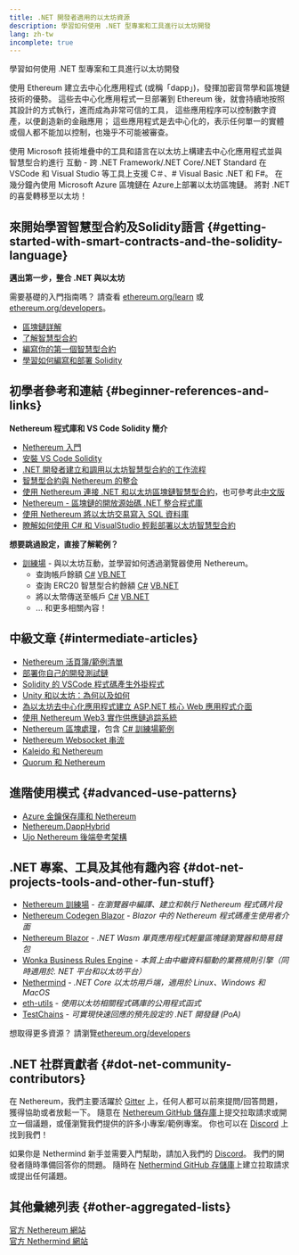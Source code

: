 ```yaml
---
title: .NET 開發者適用的以太坊資源
description: 學習如何使用 .NET 型專案和工具進行以太坊開發
lang: zh-tw
incomplete: true
---
```


<FeaturedText>學習如何使用 .NET 型專案和工具進行以太坊開發</FeaturedText>

使用 Ethereum 建立去中心化應用程式 (或稱「dapp」)，發揮加密貨幣學和區塊鏈技術的優勢。 這些去中心化應用程式一旦部署到 Ethereum 後，就會持續地按照其設計的方式執行，進而成為非常可信的工具， 這些應用程序可以控制數字資產，以便創造新的金融應用； 這些應用程式是去中心化的，表示任何單一的實體或個人都不能加以控制，也幾乎不可能被審查。

使用 Microsoft 技術堆疊中的工具和語言在以太坊上構建去中心化應用程式並與智慧型合約進行 互動 - 跨 .NET Framework/.NET Core/.NET Standard 在 VSCode 和 Visual Studio 等工具上支援 C＃、# Visual Basic .NET 和 F#。 在幾分鐘內使用 Microsoft Azure 區塊鏈在 Azure上部署以太坊區塊鏈。 將對 .NET 的喜愛轉移至以太坊！

## 來開始學習智慧型合約及Solidity語言 {#getting-started-with-smart-contracts-and-the-solidity-language}

**邁出第一步，整合 .NET 與以太坊**

需要基礎的入門指南嗎？ 請查看 [ethereum.org/learn](/learn/) 或 [ethereum.org/developers](/developers/)。

- [區塊鏈詳解](https://kauri.io/article/d55684513211466da7f8cc03987607d5/blockchain-explained)
- [了解智慧型合約](https://kauri.io/article/e4f66c6079e74a4a9b532148d3158188/ethereum-101-part-5-the-smart-contract)
- [編寫你的第一個智慧型合約](https://kauri.io/article/124b7db1d0cf4f47b414f8b13c9d66e2/remix-ide-your-first-smart-contract)
- [學習如何編寫和部署 Solidity](https://kauri.io/article/973c5f54c4434bb1b0160cff8c695369/understanding-smart-contract-compilation-and-deployment)

## 初學者參考和連結 {#beginner-references-and-links}

**Nethereum 程式庫和 VS Code Solidity 簡介**

- [Nethereum 入門](https://docs.nethereum.com/en/latest/getting-started/)
- [安裝 VS Code Solidity](https://marketplace.visualstudio.com/items?itemName=JuanBlanco.solidity)
- [.NET 開發者建立和調用以太坊智慧型合約的工作流程](https://medium.com/coinmonks/a-net-developers-workflow-for-creating-and-calling-ethereum-smart-contracts-44714f191db2)
- [智慧型合約與 Nethereum 的整合](https://kauri.io/#collections/Getting%20Started/smart-contracts-integration-with-nethereum/#smart-contracts-integration-with-nethereumm)
- [使用 Nethereum 連接 .NET 和以太坊區塊鏈智慧型合約](https://medium.com/my-blockchain-development-daily-journey/interfacing-net-and-ethereum-blockchain-smart-contracts-with-nethereum-2fa3729ac933)，也可參考此[中文版](https://medium.com/my-blockchain-development-daily-journey/%E4%BD%BF%E7%94%A8nethereum%E9%80%A3%E6%8E%A5-net%E5%92%8C%E4%BB%A5%E5%A4%AA%E7%B6%B2%E5%8D%80%E5%A1%8A%E9%8F%88%E6%99%BA%E8%83%BD%E5%90%88%E7%B4%84-4a96d35ad1e1)
- [Nethereum - 區塊鏈的開放源始碼 .NET 整合程式庫](https://kauri.io/#collections/a%20hackathon%20survival%20guide/nethereum-an-open-source-.net-integration-library/)
- [使用 Nethereum 將以太坊交易寫入 SQL 資料庫](https://medium.com/coinmonks/writing-ethereum-transactions-to-sql-database-using-nethereum-fd94e0e4fa36)
- [瞭解如何使用 C# 和 VisualStudio 輕鬆部署以太坊智慧型合約](https://koukia.ca/deploy-ethereum-smart-contracts-using-c-and-visualstudio-5be188ae928c)

**想要跳過設定，直接了解範例？**

- [訓練場](http://playground.nethereum.com/) - 與以太坊互動，並學習如何透過瀏覽器使用 Nethereum。
  - 查詢帳戶餘額 [C#](http://playground.nethereum.com/csharp/id/1001) [VB.NET](http://playground.nethereum.com/vb/id/2001)
  - 查詢 ERC20 智慧型合約餘額 [C#](http://playground.nethereum.com/csharp/id/1005) [VB.NET](http://playground.nethereum.com/vb/id/2004)
  - 將以太幣傳送至帳戶 [C#](http://playground.nethereum.com/csharp/id/1003) [VB.NET](http://playground.nethereum.com/vb/id/2003)
  - ... 和更多相關內容！

## 中級文章 {#intermediate-articles}

- [Nethereum 活頁簿/範例清單](http://docs.nethereum.com/en/latest/Nethereum.Workbooks/docs/)
- [部署你自己的開發測試鏈](https://github.com/Nethereum/Testchains)
- [Solidity 的 VSCode 程式碼產生外掛程式](https://docs.nethereum.com/en/latest/nethereum-codegen-vscodesolidity/)
- [Unity 和以太坊：為何以及如何](https://www.raywenderlich.com/5509-unity-and-ethereum-why-and-how)
- [為以太坊去中心化應用程式建立 ASP.NET 核心 Web 應用程式介面](https://tech-mint.com/blockchain/create-asp-net-core-web-api-for-ethereum-dapps/)
- [使用 Nethereum Web3 實作供應鏈追踪系統](http://blog.pomiager.com/post/using-nethereum-web3-to-implement-a-supply-chain-traking-system4)
- [Nethereum 區塊處理](https://nethereum.readthedocs.io/en/latest/nethereum-block-processing-detail/)，包含 [C# 訓練場範例](http://playground.nethereum.com/csharp/id/1025)
- [Nethereum Websocket 串流](https://nethereum.readthedocs.io/en/latest/nethereum-subscriptions-streaming/)
- [Kaleido 和 Nethereum](https://kaleido.io/kaleido-and-nethereum/)
- [Quorum 和 Nethereum](https://github.com/Nethereum/Nethereum/blob/master/src/Nethereum.Quorum/README.md)

## 進階使用模式 {#advanced-use-patterns}

- [Azure 金鑰保存庫和 Nethereum](https://github.com/Azure-Samples/bc-community-samples/tree/master/akv-nethereum)
- [Nethereum.DappHybrid](https://github.com/Nethereum/Nethereum.DappHybrid)
- [Ujo Nethereum 後端參考架構](https://docs.nethereum.com/en/latest/nethereum-ujo-backend-sample/)

## .NET 專案、工具及其他有趣內容 {#dot-net-projects-tools-and-other-fun-stuff}

- [Nethereum 訓練場](http://playground.nethereum.com/) - _在瀏覽器中編譯、建立和執行 Nethereum 程式碼片段_
- [Nethereum Codegen Blazor](https://github.com/Nethereum/Nethereum.CodeGen.Blazor) - _Blazor 中的 Nethereum 程式碼產生使用者介面_
- [Nethereum Blazor](https://github.com/Nethereum/NethereumBlazor) - _.NET Wasm 單頁應用程式輕量區塊鏈瀏覽器和簡易錢包_
- [Wonka Business Rules Engine](https://docs.nethereum.com/en/latest/wonka/) - _本質上由中繼資料驅動的業務規則引擎（同時適用於. NET 平台和以太坊平台）_
- [Nethermind](https://github.com/NethermindEth/nethermind) - _.NET Core 以太坊用戶端，適用於 Linux、Windows 和 MacOS_
- [eth-utils](https://github.com/ethereum/eth-utils/) - _使用以太坊相關程式碼庫的公用程式函式_
- [TestChains](https://github.com/Nethereum/TestChains) - _可實現快速回應的預先設定的 .NET 開發鏈 (PoA)_

想取得更多資源？ 請瀏覽[ethereum.org/developers](/developers/)

## .NET 社群貢獻者 {#dot-net-community-contributors}

在 Nethereum，我們主要活躍於 [Gitter](https://gitter.im/Nethereum/Nethereum) 上，任何人都可以前來提問/回答問題，獲得協助或者放鬆一下。 隨意在 [Nethereum GitHub 儲存庫](https://github.com/Nethereum)上提交拉取請求或開立一個議題，或僅瀏覽我們提供的許多小專案/範例專案。 你也可以在 [Discord](https://discord.gg/jQPrR58FxX) 上找到我們！

如果你是 Nethermind 新手並需要入門幫助，請加入我們的 [Discord](http://discord.gg/PaCMRFdvWT)。 我們的開發者隨時準備回答你的問題。 隨時在 [Nethermind GitHub 存儲庫](https://github.com/NethermindEth/nethermind)上建立拉取請求或提出任何議題。

## 其他彙總列表 {#other-aggregated-lists}

[官方 Nethereum 網站](https://nethereum.com/)  
[官方 Nethermind 網站](https://nethermind.io/)
